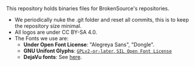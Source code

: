 This repository holds binaries files for BrokenSource's repositories.

- We periodically nuke the .git folder and reset all commits, this is to keep the repository size minimal.
- All logos are under CC BY-SA 4.0.
- The Fonts we use are:
  - **Under Open Font License**: "Alegreya Sans", "Dongle".
  - **GNU Unifont Glyphs**: [`GPLv2-or-later`, `SIL Open Font License`](http://unifoundry.com/unifont/index.html)
  - **DejaVu fonts**: See [here](https://dejavu-fonts.github.io/License.html).
